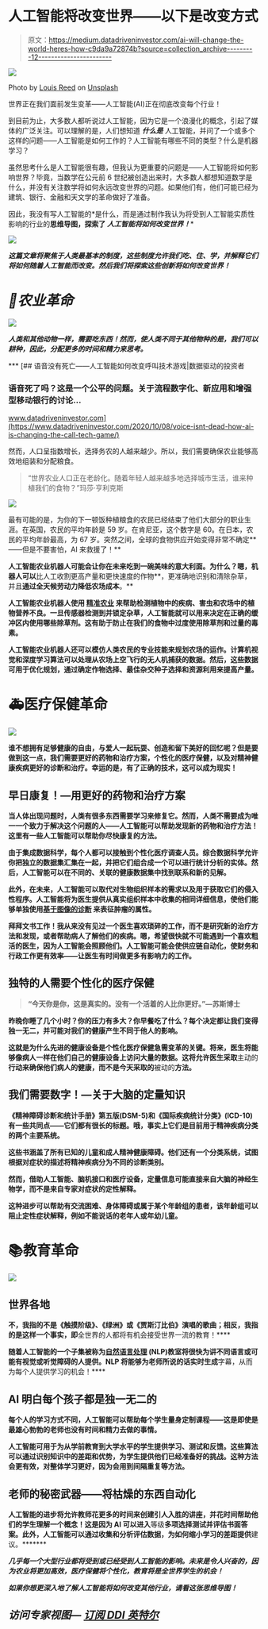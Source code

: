 # 人工智能将改变世界——以下是改变方式

> 原文：<https://medium.datadriveninvestor.com/ai-will-change-the-world-heres-how-c9da9a72874b?source=collection_archive---------12----------------------->

![](img/1d22d7fafeba506be0ea628799897df9.png)

Photo by [Louis Reed](https://unsplash.com/@_louisreed?utm_source=medium&utm_medium=referral) on [Unsplash](https://unsplash.com?utm_source=medium&utm_medium=referral)

世界正在我们面前发生变革——人工智能(AI)正在彻底改变每个行业！

到目前为止，大多数人都听说过人工智能，因为它是一个浪漫化的概念，引起了媒体的广泛关注。可以理解的是，人们想知道 ***什么是*** 人工智能，并问了一个或多个这样的问题——人工智能是如何工作的？人工智能有哪些不同的类型？什么是机器学习？

虽然思考什么是人工智能很有趣，但我认为更重要的问题是——人工智能将如何影响世界？毕竟，当数学在公元前 6 世纪被创造出来时，大多数人都想知道数学是什么，并没有关注数学将如何永远改变世界的问题。如果他们有，他们可能已经为建筑、银行、金融和天文学的革命做好了准备。

因此，我没有写人工智能的*是什么，而是通过制作我认为将受到人工智能实质性影响的行业的[](https://whimsical.com/LXTYdwHsFYe1rdyFCRPfML)****思维导图，探索了 ***人工智能将如何改变世界！********

***![](img/7a605739fb684d24ce6d8f427cbff078.png)***

***这篇文章将聚焦于人类最基本的制度，这些制度允许我们吃、住、学，并解释它们将如何随着人工智能而改变。然后我们将探索这些创新将如何改变世界！***

# ***🚜农业革命***

***![](img/18904ca33605d2c3f2e279ee2bb593a3.png)***

***人类和其他动物一样，需要吃东西！然而，使人类不同于其他物种的是，我们可以耕种，因此，分配更多的时间和精力来思考。***

***[](https://www.datadriveninvestor.com/2020/10/08/voice-isnt-dead-how-ai-is-changing-the-call-tech-game/) [## 语音没有死亡——人工智能如何改变呼叫技术游戏|数据驱动的投资者

### 语音死了吗？这是一个公平的问题。关于流程数字化、新应用和增强型移动银行的讨论…

www.datadriveninvestor.com](https://www.datadriveninvestor.com/2020/10/08/voice-isnt-dead-how-ai-is-changing-the-call-tech-game/) 

然而，人口呈指数增长，选择务农的人越来越少。所以，我们需要确保农业能够高效地组装和分配粮食。

> “世界农业人口正在老龄化。随着年轻人越来越多地选择城市生活，谁来种植我们的食物？”玛莎·亨利克斯

![](img/cce47fa440cf7e6bec633a7f42dad99f.png)

最有可能的是，为你的下一顿饭种植粮食的农民已经结束了他们大部分的职业生涯。在英国，农民的平均年龄是 59 岁。在肯尼亚，这个数字是 60。在日本，农民的平均年龄最高，为 67 岁。突然之间，全球的食物供应开始变得非常不确定**——但是不要害怕，AI 来救援了！**

**人工智能农业机器人可能会让你在未来吃到一碗美味的意大利面。为什么？嗯，机器人可以**比人工收割更高产量和更快速度的作物**，更准确地识别和清除杂草，并且**通过全天候劳动力降低农场成本**。**

**人工智能农业机器人使用 [**精准农业**](https://croplife.ca/field-notes-precision-agriculture-canada/) 来帮助检测植物中的疾病、害虫和农场中的植物营养不良。一旦传感器检测到并锁定杂草，人工智能就可以用来决定在正确的缓冲区内使用哪些除草剂。这有助于防止在我们的食物中过度使用除草剂和过量的毒素。**

**人工智能农业机器人还可以模仿人类农民的专业技能来规划农场的运作。计算机视觉和深度学习算法可以处理从农场上空飞行的无人机捕获的数据。然后，这些数据可用于优化规划，通过确定作物选择、最佳杂交种子选择和资源利用来提高产量。**

# **🚑医疗保健革命**

**![](img/8a7da8225925d03a09b2c5191bb64c73.png)**

**谁不想拥有足够健康的自由，与爱人一起玩耍、创造和留下美好的回忆呢？但是要做到这一点，我们需要更好的药物和治疗方案，个性化的医疗保健，以及对精神健康疾病更好的诊断和治疗。幸运的是，有了正确的技术，这可以成为现实！**

## **早日康复！—用更好的药物和治疗方案**

**当人体出现问题时，人类有很多东西需要学习来修复它。然而，人类不需要成为唯一一个致力于解决这个问题的人——人工智能可以帮助发现新的药物和治疗方法！这里有一些人工智能可以帮助你尽快康复的方法。**

**由于集成数据科学，每个人都可以接触到个性化医疗调查人员。综合数据科学允许你把独立的数据集汇集在一起，并把它们组合成一个可以进行统计分析的实体。然后，人工智能可以在不同的、关联的健康数据集中找到联系和新的见解。**

**此外，在未来，人工智能可以取代对生物组织样本的需求以及用于获取它们的侵入性程序。人工智能将为医生提供从真实组织样本中收集的相同详细信息，使他们能够单独使用[**基于图像的诊断**](https://www.forbes.com/sites/charlestowersclark/2019/04/30/the-cutting-edge-of-ai-cancer-detection/#872469733639) **来表征肿瘤的属性。****

**拜拜文书工作！我从来没有见过一个医生喜欢琐碎的工作，而不是研究新的治疗方法和发现，或者帮助病人了解他们的疾病。嗯，希望很快就不可能遇到一个喜欢粗活的医生，因为人工智能会照顾他们。人工智能可能会使供应链自动化，使财务和行政工作更有效率——让医生有时间做更多有影响力的工作。**

## **独特的人需要个性化的医疗保健**

> **“今天你是你，这是真实的。没有一个活着的人比你更好。”—苏斯博士**

**昨晚你睡了几个小时？你的压力有多大？你早餐吃了什么？每个决定都让我们变得独一无二，并可能对我们的健康产生不同于他人的影响。**

**这就是为什么先进的健康设备是个性化医疗保健急需变革的关键。将来，医生将能够像病人一样在他们自己的健康设备上访问大量的数据。这将允许医生采取**主动的**行动来确保他们病人的健康，而不是今天采取的**被动的**方法。**

## **我们需要数字！—关于大脑的定量知识**

**《精神障碍诊断和统计手册》第五版(DSM-5)和《国际疾病统计分类》(ICD-10)有一些共同点——它们都有很长的标题。哦，事实上它们是目前用于精神疾病分类的两个主要系统。**

**这些书涵盖了所有已知的儿童和成人精神健康障碍。他们还有一个分类系统，试图根据对症状的描述将精神疾病分为不同的诊断类别。**

**然而，借助人工智能、脑机接口和医疗设备，定量信息可能直接来自大脑的神经生物学，而不是来自专家对症状的定性解释。**

**这种进步可以帮助有交流困难、身体障碍或属于某个年龄组的患者，该年龄组可以阻止定性症状解释，例如不能说话的老年人或年幼儿童。**

# **📚教育革命**

**![](img/480f10e139dfe08674f958a7d603566d.png)**

## ****世界各地****

**不，我指的不是《触摸阶级》、《绿洲》或《贾斯汀比伯》演唱的歌曲；相反，我指的是这样一个事实，即**全世界的人都将有机会接受世界一流的教育！****

**随着人工智能的一个子集被称为[自然语言处理](https://towardsdatascience.com/your-guide-to-natural-language-processing-nlp-48ea2511f6e1) (NLP)教室将很快为讲不同语言或可能有视觉或听觉障碍的人提供。NLP 将能够为老师所说的话实时生成**字幕，从而为每个人提供学习的机会！****

## ****AI 明白每个孩子都是独一无二的****

**每个人的学习方式不同，人工智能可以帮助每个学生量身定制课程——这是即使是最雄心勃勃的老师也没有时间和精力去做的事情。**

**人工智能可用于为从学前教育到大学水平的学生提供学习、测试和反馈。这些算法可以通过识别知识中的差距和优势，为学生提供他们已经准备好的挑战。这种方法会更有效，对整体学习更好，因为会用到间隔重复等方法。**

## ****老师的秘密武器——将枯燥的东西自动化****

**人工智能的进步将允许教师花更多的时间来创建引人入胜的讲座，并花时间帮助他们的学生理解一个概念！这是因为 AI 可以进入**等级**多项选择测试并评估书面答案。此外，人工智能可以通过收集和分析评估数据，为如何缩小学习的差距提供**建议。******* 

*****几乎每一个大型行业都将受到或已经受到人工智能的影响。未来是令人兴奋的，因为农业将更加高效，医疗保健将个性化，教育将是全世界学生的机会！*****

*****如果你想更深入地了解人工智能将如何改变其他行业，请看这张思维导图！*****

## *****访问专家视图— [订阅 DDI 英特尔](https://datadriveninvestor.com/ddi-intel)*****
